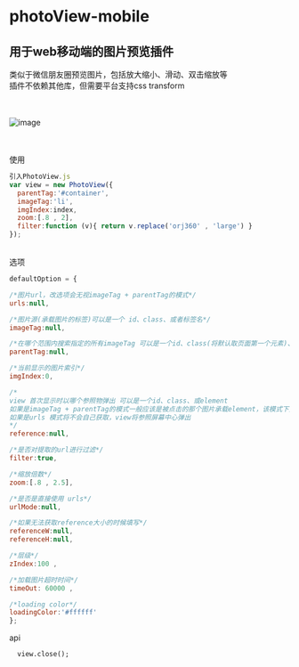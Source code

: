 # photoView-mobile
用于web移动端的图片预览插件
----------------------
<div>类似于微信朋友圈预览图片，包括放大缩小、滑动、双击缩放等</div>
<div>插件不依赖其他库，但需要平台支持css transform</div>
<br />
<br />

 ![image](https://github.com/moonlitnighta/flightGame/blob/master/file/ab00494b-40e0-4a4f-989a-277d23a97e50.gif)
 
<br />
<br />
使用

```javascript
引入PhotoView.js
var view = new PhotoView({
  parentTag:'#container',
  imageTag:'li',
  imgIndex:index,
  zoom:[.8 , 2],
  filter:function (v){ return v.replace('orj360' , 'large') }
});
```
<br />
选项

```javascript
defaultOption = {

/*图片url，改选项会无视imageTag + parentTag的模式*/
urls:null,

/*图片源(承载图片的标签)可以是一个 id、class、或者标签名*/
imageTag:null,

/*在哪个范围内搜索指定的所有imageTag 可以是一个id、class(将默认取页面第一个元素)、或element，不传将默认body*/
parentTag:null,

/*当前显示的图片索引*/
imgIndex:0,

/*	
view 首次显示时以哪个参照物弹出 可以是一个id、class、或element
如果是imageTag + parentTag的模式一般应该是被点击的那个图片承载element，该模式下如果未传将根据imgIndex获取element
如果是urls 模式将不会自己获取，view将参照屏幕中心弹出
*/
reference:null,

/*是否对提取的url进行过滤*/
filter:true,

/*缩放倍数*/
zoom:[.8 , 2.5],

/*是否是直接使用 urls*/
urlMode:null,

/*如果无法获取reference大小的时候填写*/
referenceW:null,
referenceH:null,

/*层级*/
zIndex:100 ,

/*加载图片超时时间*/
timeOut: 60000 ,

/*loading color*/
loadingColor:'#ffffff'
};
  ```
  
  api
  
      view.close();
